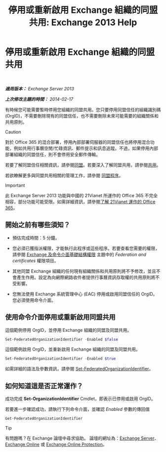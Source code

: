 ﻿---
title: '停用或重新啟用 Exchange 組織的同盟共用: Exchange 2013 Help'
TOCTitle: 停用或重新啟用 Exchange 組織的同盟共用
ms:assetid: d36490d8-0268-47b9-a6d4-e56427f1b02e
ms:mtpsurl: https://technet.microsoft.com/zh-tw/library/JJ657497(v=EXCHG.150)
ms:contentKeyID: 50474325
ms.date: 05/21/2018
mtps_version: v=EXCHG.150
ms.translationtype: MT
---

# 停用或重新啟用 Exchange 組織的同盟共用

 

_**適用版本：** Exchange Server 2013_

_**上次修改主題的時間：** 2014-02-17_

有時候您可能需要暫時停用您組織的同盟共用。您只要停用同盟信任的組織識別碼 (OrgID)，不需要刪除現有的同盟信任，也不需要刪除未來可能需要的組織關係和共用原則。


> [!CAUTION]  
> 對於 Office 365 的混合部署，停用內部部署伺服器的同盟信任也將停用混合功能，例如共用行事曆空閒/忙碌資訊、郵件提示和訊息追蹤。不過，如果停用內部部署組織的同盟信任，則不會停用安全郵件傳輸。




若要了解同盟信任相關資訊，請參閱[同盟](federation-exchange-2013-help.md)。若要深入了解同盟共用，請參閱[共用](sharing-exchange-2013-help.md)。

若欲瞭解更多與同盟共用相關的管理工作，請參閱 [同盟程序](federation-procedures-exchange-2013-help.md)。


> [!IMPORTANT]  
> 此 Exchange Server 2013 功能與中國的 21Vianet 所運作的 Office 365 不完全相容，部分功能可能受限。如需詳細資訊，請參閱<a href="https://go.microsoft.com/fwlink/?linkid=313640">了解 21Vianet 運作的 Office 365</a>。




## 開始之前有哪些須知？

  - 預估完成時間：5 分鐘。

  - 您必須已獲指派權限，才能執行此程序或這些程序。若要查看您需要的權限，請參閱 [Exchange 及命令介面基礎結構權限](exchange-and-shell-infrastructure-permissions-exchange-2013-help.md) 主題中的 *Federation and certificates* 權限項目。

  - 其他同盟 Exchange 組織的任何現有組織關係和共用原則將不予修改，並且不會產生作用。設定為向網際網路收件者提供行事曆資訊存取權的共用原則將不受影響。

  - 您無法使用 Exchange 系統管理中心 (EAC) 停用或啟用同盟信任的 OrgID。您必須使用命令介面。

## 使用命令介面停用或重新啟用同盟共用

這個範例停用 OrgID，並停用 Exchange 組織的同盟及同盟共用。

```powershell
Set-FederatedOrganizationIdentifier -Enabled $false
```

這個範例啟用 OrgID，並重新啟用 Exchange 組織的同盟及同盟共用。

```powershell
Set-FederatedOrganizationIdentifier -Enabled $true
```

如需詳細的語法及參數資訊，請參閱 [Set-FederatedOrganizationIdentifier](https://technet.microsoft.com/zh-tw/library/dd351037\(v=exchg.150\))。

## 如何知道這是否正常運作？

成功完成 **Set-OrganizationIdentifier** Cmdlet，即表示已停用或啟用 OrgID。

若要進一步確認成功，請執行下列命令介面，並確認 *Enabled* 參數的傳回值

```powershell
Get-FederatedOrganizationIdentifier
```


> [!TIP]  
> 有問題嗎？在 Exchange 論壇中尋求協助。 論壇的網址為：<a href="https://go.microsoft.com/fwlink/p/?linkid=60612">Exchange Server</a>、 <a href="https://go.microsoft.com/fwlink/p/?linkid=267542">Exchange Online</a> 或 <a href="https://go.microsoft.com/fwlink/p/?linkid=285351">Exchange Online Protection</a>。



